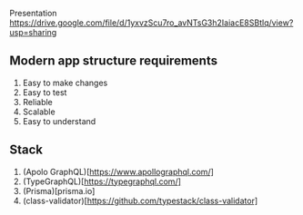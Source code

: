 Presentation
https://drive.google.com/file/d/1yxvzScu7ro_avNTsG3h2IaiacE8SBtlq/view?usp=sharing

## Modern app structure requirements

1. Easy to make changes
2. Easy to test
3. Reliable
4. Scalable
5. Easy to understand

## Stack

1. (Apolo GraphQL)[https://www.apollographql.com/]
2. (TypeGraphQL)[https://typegraphql.com/]
3. (Prisma)[prisma.io]
4. (class-validator)[https://github.com/typestack/class-validator]
